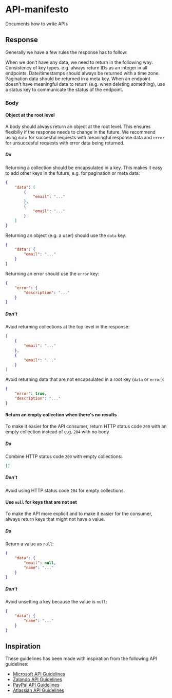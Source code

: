 # API-manifesto
Documents how to write APIs

## Response

Generally we have a few rules the response has to follow:

When we don’t have any data, we need to return in the following way:
Consistency of key types. e.g. always return IDs as an integer in all endpoints.
Date/timestamps should always be returned with a time zone.
Pagination data should be returned in a meta key.
When an endpoint doesn't have meaningful data to return (e.g. when deleting something), use a status key to communicate the status of the endpoint.

### Body

#### Object at the root level

A body should always return an object at the root level. This ensures flexibiliy if the response needs to change in the future. We recommend using `data` for succesful requests with meaningful response data and `error` for unsuccesful requests with error data being returned.

##### Do

Returning a collection should be encapsulated in a key. This makes it easy to add other keys in the future, e.g. for pagination or meta data:

```json
{
    "data": [
        {
            "email": "..."
        },
        {
            "email": "..."
        }
    ]
}
```

Returning an object (e.g. a user) should use the `data` key:

```json
{
    "data": {
        "email": "..."
    }
}
```

Returning an error should use the `error` key:

```json
{
    "error": {
        "description": "..."
    }
}
```

##### Don't

Avoid returning collections at the top level in the response:

```json
[
    {
        "email": "..."
    },
    {
        "email": "..."
    }
]
```

Avoid returning data that are not encapsulated in a root key (`data` or `error`):

```json
{
    "error": true,
    "description": "..."
}
```

#### Return an empty collection when there's no results

To make it easier for the API consumer, return HTTP status code `200` with an empty collection instead of e.g. `204` with no body

##### Do

Combine HTTP status code `200` with empty collections:

```json
[]
```

##### Don't

Avoid using HTTP status code `204` for empty collections.

#### Use `null` for keys that are not set

To make the API more explicit and to make it easier for the consumer, always return keys that might not have a value.

##### Do

Return a value as `null`:

```json
{
    "data": {
        "email": null,
        "name": "..."
    }
}
```

##### Don't

Avoid unsetting a key because the value is `null`:

```json
{
    "data": {
        "name": "..."
    }
}
```

## Inspiration

These guidelines has been made with inspiration from the following API guidelines:

- [Microsoft API Guidelines](https://github.com/microsoft/api-guidelines/blob/vNext/Guidelines.md)
- [Zalando API Guidelines](https://opensource.zalando.com/restful-api-guidelines/)
- [PayPal API Guidelines](https://github.com/paypal/api-standards/blob/master/api-style-guide.md)
- [Atlassian API Guidelines](https://developer.atlassian.com/server/framework/atlassian-sdk/atlassian-rest-api-design-guidelines-version-1/)